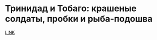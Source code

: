 # Тринидад и Тобаго: крашеные солдаты, пробки и рыба-подошва



[LINK](https://varlamov.ru/2676084.html)